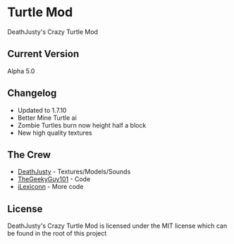 Turtle Mod
===========

DeathJusty's Crazy Turtle Mod


Current Version
----------------

Alpha 5.0

Changelog
----------

* Updated to 1.7.10
* Better Mine Turtle ai
* Zombie Turtles burn now height half a block
* New high quality textures

The Crew
---------

* [DeathJusty](https://github.com/DeathJusty) - Textures/Models/Sounds
* [TheGeekyGuy101](https://github.com/TheGeekyGuy101) - Code
* [iLexiconn](https://github.com/iLexiconn) - More code

License
--------

DeathJusty's Crazy Turtle Mod is licensed under the MIT license which can be found in the root of this project
